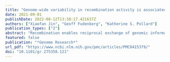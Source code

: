 ```yaml
---
title: "Genome-wide variability in recombination activity is associated with meiotic chromatin organization"
date: 2021-09-01
publishDate: 2022-08-12T13:38:17.421637Z
authors: ["Xiaofan Jin", "Geoff Fudenberg", "Katherine S. Pollard"]
publication_types: ["2"]
abstract: "Recombination enables reciprocal exchange of genomic information between parental chromosomes and successful segregation of homologous chromosomes during meiosis. Errors in this process lead to negative health outcomes, whereas variability in recombination rate affects genome evolution. In mammals, most crossovers occur in hotspots defined by PRDM9 motifs, although PRDM9 binding peaks are not all equally hot. We hypothesize that dynamic patterns of meiotic genome folding are linked to recombination activity. We apply an integrative bioinformatics approach to analyze how three-dimensional (3D) chromosomal organization during meiosis relates to rates of double-strand-break (DSB) and crossover (CO) formation at PRDM9 binding peaks. We show that active, spatially accessible genomic regions during meiotic prophase are associated with DSB-favored loci, which further adopt a transient locally active configuration in early prophase. Conversely, crossover formation is depleted among DSBs in spatially accessible regions during meiotic prophase, particularly within gene bodies. We also find evidence that active chromatin regions have smaller average loop sizes in mammalian meiosis. Collectively, these findings establish that differences in chromatin architecture along chromosomal axes are associated with variable recombination activity. We propose an updated framework describing how 3D organization of brush-loop chromosomes during meiosis may modulate recombination."
featured: false
publication: "*Genome Research*"
url_pdf: "https://www.ncbi.nlm.nih.gov/pmc/articles/PMC8415379/"
doi: "10.1101/gr.275358.121"
---
```


